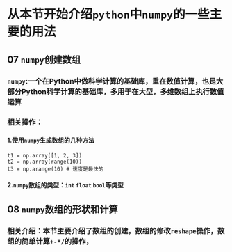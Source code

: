 # 从本节开始介绍`python`中`numpy`的一些主要的用法
## 07 `numpy`创建数组
### `numpy`:一个在Python中做科学计算的基础库，重在数值计算，也是大部分Python科学计算的基础库，多用于在大型，多维数组上执行数值运算
### 相关操作：
#### 1.使用`numpy`生成数组的几种方法
    t1 = np.array([1, 2, 3])
    t2 = np.array(range(10))
    t3 = np.arange(10) # 速度是最快的
#### 2.`numpy`数组的类型：`int` `float` `bool`等类型
## 08 `numpy`数组的形状和计算
### 相关介绍：本节主要介绍了数组的创建，数组的修改`reshape`操作，数组的简单计算`+-*/`的操作，
